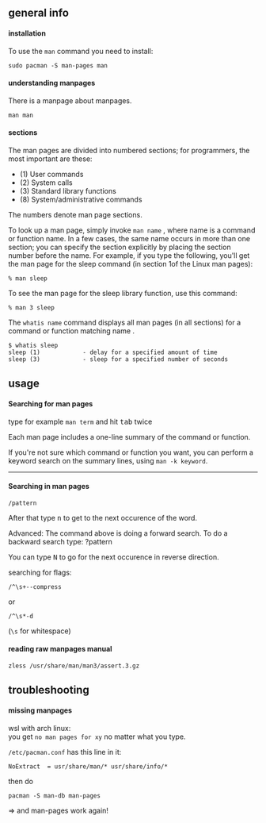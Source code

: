 ## general info

#### installation

To use the `man` command you need to install:
```
sudo pacman -S man-pages man
```

#### understanding manpages

There is a manpage about manpages.

```
man man
```

#### sections

The man pages are divided into numbered sections; for programmers, the most
important are these:

- (1) User commands
- (2) System calls
- (3) Standard library functions
- (8) System/administrative commands

The numbers denote man page sections.

To look up a man page, simply invoke `man name` , where name is a
command or function name. In a few cases, the same name occurs in more than one section; you
can specify the section explicitly by placing the section number before the name. For example, if
you type the following, you'll get the man page for the sleep command (in section 1of the Linux
man pages):
```
% man sleep
```
To see the man page for the sleep library function, use this command:
```
% man 3 sleep
```

The `whatis name` command displays all man pages (in all sections) for a command or function matching name .

```
$ whatis sleep
sleep (1)            - delay for a specified amount of time
sleep (3)            - sleep for a specified number of seconds
```

## usage

#### Searching for man pages

type for example `man term` and hit <kbd>tab</kbd> twice

Each man page includes a one-line summary of the command or function.

If you're not sure which command or function you want, you can perform a keyword search on the
summary lines, using `man -k keyword`.

***
#### Searching in man pages
```
/pattern
```
After that type <kbd>n</kbd> to get to the next occurence of the word.

Advanced:
The command above is doing a forward search.
To do a backward search type:
?pattern

You can type <kbd>N</kbd> to go for the next occurence in reverse direction.

searching for flags:
```
/^\s+--compress
```
or
```
/^\s*-d
```
(`\s` for whitespace)

#### reading raw manpages manual

```
zless /usr/share/man/man3/assert.3.gz
```

## troubleshooting

#### missing manpages

wsl with arch linux:\
you get `no man pages for xy` no matter what you type.

`/etc/pacman.conf` has this line in it:
```
NoExtract  = usr/share/man/* usr/share/info/*
```

then do
```
pacman -S man-db man-pages
```

=> and man-pages work again!
